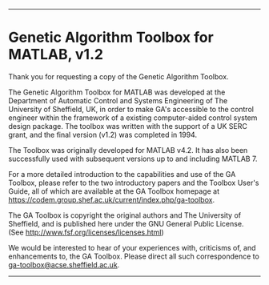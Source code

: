 ----------------------------------------------------------------------

Genetic Algorithm Toolbox for MATLAB, v1.2
==========================================

Thank you for requesting a copy of the Genetic Algorithm Toolbox.

The Genetic Algorithm Toolbox for MATLAB was developed at the
Department of Automatic Control and Systems Engineering of The
University of Sheffield, UK, in order to make GA's accessible to the
control engineer within the framework of a existing computer-aided
control system design package. The toolbox was written with the
support of a UK SERC grant, and the final version (v1.2) was
completed in 1994.

The Toolbox was originally developed for MATLAB v4.2. It has also
been successfully used with subsequent versions up to and including
MATLAB 7.

For a more detailed introduction to the capabilities and use of the 
GA Toolbox, please refer to the two introductory papers and the
Toolbox User's Guide, all of which are available at the GA Toolbox
homepage at https://codem.group.shef.ac.uk/current/index.php/ga-toolbox.

The GA Toolbox is copyright the original authors and The University 
of Sheffield, and is published here under the GNU General Public 
License. (See http://www.fsf.org/licenses/licenses.html)

We would be interested to hear of your experiences with, criticisms 
of, and enhancements to, the GA Toolbox. Please direct all such
correspondence to ga-toolbox@acse.sheffield.ac.uk.

----------------------------------------------------------------------
